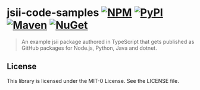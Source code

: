 # jsii-code-samples [![NPM](https://img.shields.io/npm/v/jsii-code-samples)](https://www.npmjs.com/package/jsii-code-samples) [![PyPI](https://img.shields.io/pypi/v/aws-jsiisamples.jsii-code-samples)](https://pypi.org/project/aws-jsiisamples.jsii-code-samples/) [![Maven](https://img.shields.io/maven-central/v/software.aws.jsiisamples/jsii-code-samples)](https://search.maven.org/artifact/software.aws.jsiisamples/jsii-code-samples) [![NuGet](https://img.shields.io/nuget/v/AWSSamples.Jsii)](https://www.nuget.org/packages/AWSSamples.Jsii/)

> An example jsii package authored in TypeScript that gets published as GitHub packages for Node.js, Python, Java and dotnet.

## License

This library is licensed under the MIT-0 License. See the LICENSE file.

